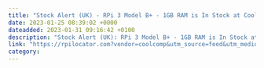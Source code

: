 ```yaml
---
title: "Stock Alert (UK) - RPi 3 Model B+ - 1GB RAM is In Stock at Cool Components"
date: 2023-01-25 08:39:02 +0000
dateadded: 2023-01-31 09:16:42 +0100
description: "Stock Alert (UK): RPi 3 Model B+ - 1GB RAM is In Stock at Cool Components"
link: "https://rpilocator.com?vendor=coolcomp&utm_source=feed&utm_medium=rss"
category:
---
```

